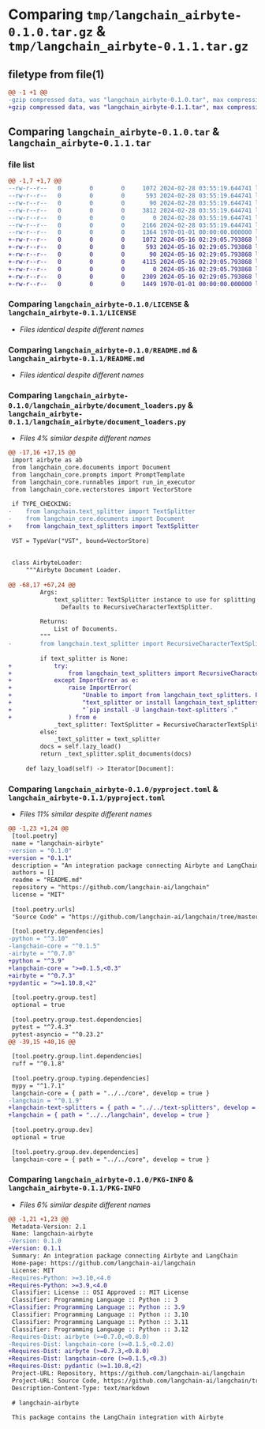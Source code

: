 # Comparing `tmp/langchain_airbyte-0.1.0.tar.gz` & `tmp/langchain_airbyte-0.1.1.tar.gz`

## filetype from file(1)

```diff
@@ -1 +1 @@
-gzip compressed data, was "langchain_airbyte-0.1.0.tar", max compression
+gzip compressed data, was "langchain_airbyte-0.1.1.tar", max compression
```

## Comparing `langchain_airbyte-0.1.0.tar` & `langchain_airbyte-0.1.1.tar`

### file list

```diff
@@ -1,7 +1,7 @@
--rw-r--r--   0        0        0     1072 2024-02-28 03:55:19.644741 langchain_airbyte-0.1.0/LICENSE
--rw-r--r--   0        0        0      593 2024-02-28 03:55:19.644741 langchain_airbyte-0.1.0/README.md
--rw-r--r--   0        0        0       90 2024-02-28 03:55:19.644741 langchain_airbyte-0.1.0/langchain_airbyte/__init__.py
--rw-r--r--   0        0        0     3812 2024-02-28 03:55:19.644741 langchain_airbyte-0.1.0/langchain_airbyte/document_loaders.py
--rw-r--r--   0        0        0        0 2024-02-28 03:55:19.644741 langchain_airbyte-0.1.0/langchain_airbyte/py.typed
--rw-r--r--   0        0        0     2166 2024-02-28 03:55:19.644741 langchain_airbyte-0.1.0/pyproject.toml
--rw-r--r--   0        0        0     1364 1970-01-01 00:00:00.000000 langchain_airbyte-0.1.0/PKG-INFO
+-rw-r--r--   0        0        0     1072 2024-05-16 02:29:05.793868 langchain_airbyte-0.1.1/LICENSE
+-rw-r--r--   0        0        0      593 2024-05-16 02:29:05.793868 langchain_airbyte-0.1.1/README.md
+-rw-r--r--   0        0        0       90 2024-05-16 02:29:05.793868 langchain_airbyte-0.1.1/langchain_airbyte/__init__.py
+-rw-r--r--   0        0        0     4115 2024-05-16 02:29:05.793868 langchain_airbyte-0.1.1/langchain_airbyte/document_loaders.py
+-rw-r--r--   0        0        0        0 2024-05-16 02:29:05.793868 langchain_airbyte-0.1.1/langchain_airbyte/py.typed
+-rw-r--r--   0        0        0     2309 2024-05-16 02:29:05.793868 langchain_airbyte-0.1.1/pyproject.toml
+-rw-r--r--   0        0        0     1449 1970-01-01 00:00:00.000000 langchain_airbyte-0.1.1/PKG-INFO
```

### Comparing `langchain_airbyte-0.1.0/LICENSE` & `langchain_airbyte-0.1.1/LICENSE`

 * *Files identical despite different names*

### Comparing `langchain_airbyte-0.1.0/README.md` & `langchain_airbyte-0.1.1/README.md`

 * *Files identical despite different names*

### Comparing `langchain_airbyte-0.1.0/langchain_airbyte/document_loaders.py` & `langchain_airbyte-0.1.1/langchain_airbyte/document_loaders.py`

 * *Files 4% similar despite different names*

```diff
@@ -17,16 +17,15 @@
 import airbyte as ab
 from langchain_core.documents import Document
 from langchain_core.prompts import PromptTemplate
 from langchain_core.runnables import run_in_executor
 from langchain_core.vectorstores import VectorStore
 
 if TYPE_CHECKING:
-    from langchain.text_splitter import TextSplitter
-    from langchain_core.documents import Document
+    from langchain_text_splitters import TextSplitter
 
 VST = TypeVar("VST", bound=VectorStore)
 
 
 class AirbyteLoader:
     """Airbyte Document Loader.
 
@@ -68,17 +67,24 @@
         Args:
             text_splitter: TextSplitter instance to use for splitting documents.
               Defaults to RecursiveCharacterTextSplitter.
 
         Returns:
             List of Documents.
         """
-        from langchain.text_splitter import RecursiveCharacterTextSplitter
 
         if text_splitter is None:
+            try:
+                from langchain_text_splitters import RecursiveCharacterTextSplitter
+            except ImportError as e:
+                raise ImportError(
+                    "Unable to import from langchain_text_splitters. Please specify "
+                    "text_splitter or install langchain_text_splitters with "
+                    "`pip install -U langchain-text-splitters`."
+                ) from e
             _text_splitter: TextSplitter = RecursiveCharacterTextSplitter()
         else:
             _text_splitter = text_splitter
         docs = self.lazy_load()
         return _text_splitter.split_documents(docs)
 
     def lazy_load(self) -> Iterator[Document]:
```

### Comparing `langchain_airbyte-0.1.0/pyproject.toml` & `langchain_airbyte-0.1.1/pyproject.toml`

 * *Files 11% similar despite different names*

```diff
@@ -1,23 +1,24 @@
 [tool.poetry]
 name = "langchain-airbyte"
-version = "0.1.0"
+version = "0.1.1"
 description = "An integration package connecting Airbyte and LangChain"
 authors = []
 readme = "README.md"
 repository = "https://github.com/langchain-ai/langchain"
 license = "MIT"
 
 [tool.poetry.urls]
 "Source Code" = "https://github.com/langchain-ai/langchain/tree/master/libs/partners/airbyte"
 
 [tool.poetry.dependencies]
-python = "^3.10"
-langchain-core = "^0.1.5"
-airbyte = "^0.7.0"
+python = "^3.9"
+langchain-core = ">=0.1.5,<0.3"
+airbyte = "^0.7.3"
+pydantic = ">=1.10.8,<2"
 
 [tool.poetry.group.test]
 optional = true
 
 [tool.poetry.group.test.dependencies]
 pytest = "^7.4.3"
 pytest-asyncio = "^0.23.2"
@@ -39,15 +40,16 @@
 
 [tool.poetry.group.lint.dependencies]
 ruff = "^0.1.8"
 
 [tool.poetry.group.typing.dependencies]
 mypy = "^1.7.1"
 langchain-core = { path = "../../core", develop = true }
-langchain = "^0.1.9"
+langchain-text-splitters = { path = "../../text-splitters", develop = true }
+langchain = { path = "../../langchain", develop = true }
 
 [tool.poetry.group.dev]
 optional = true
 
 [tool.poetry.group.dev.dependencies]
 langchain-core = { path = "../../core", develop = true }
```

### Comparing `langchain_airbyte-0.1.0/PKG-INFO` & `langchain_airbyte-0.1.1/PKG-INFO`

 * *Files 6% similar despite different names*

```diff
@@ -1,21 +1,23 @@
 Metadata-Version: 2.1
 Name: langchain-airbyte
-Version: 0.1.0
+Version: 0.1.1
 Summary: An integration package connecting Airbyte and LangChain
 Home-page: https://github.com/langchain-ai/langchain
 License: MIT
-Requires-Python: >=3.10,<4.0
+Requires-Python: >=3.9,<4.0
 Classifier: License :: OSI Approved :: MIT License
 Classifier: Programming Language :: Python :: 3
+Classifier: Programming Language :: Python :: 3.9
 Classifier: Programming Language :: Python :: 3.10
 Classifier: Programming Language :: Python :: 3.11
 Classifier: Programming Language :: Python :: 3.12
-Requires-Dist: airbyte (>=0.7.0,<0.8.0)
-Requires-Dist: langchain-core (>=0.1.5,<0.2.0)
+Requires-Dist: airbyte (>=0.7.3,<0.8.0)
+Requires-Dist: langchain-core (>=0.1.5,<0.3)
+Requires-Dist: pydantic (>=1.10.8,<2)
 Project-URL: Repository, https://github.com/langchain-ai/langchain
 Project-URL: Source Code, https://github.com/langchain-ai/langchain/tree/master/libs/partners/airbyte
 Description-Content-Type: text/markdown
 
 # langchain-airbyte
 
 This package contains the LangChain integration with Airbyte
```

